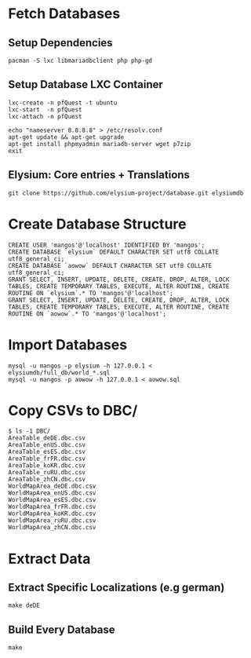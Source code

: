 # Fetch Databases

## Setup Dependencies

	pacman -S lxc libmariadbclient php php-gd

## Setup Database LXC Container

    lxc-create -n pfQuest -t ubuntu
    lxc-start  -n pfQuest
    lxc-attach -n pfQuest

    echo "nameserver 8.8.8.8" > /etc/resolv.conf
    apt-get update && apt-get upgrade
    apt-get install phpmyadmin mariadb-server wget p7zip
    exit

## Elysium: Core entries + Translations

    git clone https://github.com/elysium-project/database.git elysiumdb

# Create Database Structure

    CREATE USER 'mangos'@'localhost' IDENTIFIED BY 'mangos';
    CREATE DATABASE `elysium` DEFAULT CHARACTER SET utf8 COLLATE utf8_general_ci;
    CREATE DATABASE `aowow` DEFAULT CHARACTER SET utf8 COLLATE utf8_general_ci;
    GRANT SELECT, INSERT, UPDATE, DELETE, CREATE, DROP, ALTER, LOCK TABLES, CREATE TEMPORARY TABLES, EXECUTE, ALTER ROUTINE, CREATE ROUTINE ON `elysium`.* TO 'mangos'@'localhost';
    GRANT SELECT, INSERT, UPDATE, DELETE, CREATE, DROP, ALTER, LOCK TABLES, CREATE TEMPORARY TABLES, EXECUTE, ALTER ROUTINE, CREATE ROUTINE ON `aowow`.* TO 'mangos'@'localhost';

# Import Databases

    mysql -u mangos -p elysium -h 127.0.0.1 < elysiumdb/full_db/world_*.sql
    mysql -u mangos -p aowow -h 127.0.0.1 < aowow.sql

# Copy CSVs to DBC/

    $ ls -1 DBC/
    AreaTable_deDE.dbc.csv
    AreaTable_enUS.dbc.csv
    AreaTable_esES.dbc.csv
    AreaTable_frFR.dbc.csv
    AreaTable_koKR.dbc.csv
    AreaTable_ruRU.dbc.csv
    AreaTable_zhCN.dbc.csv
    WorldMapArea_deDE.dbc.csv
    WorldMapArea_enUS.dbc.csv
    WorldMapArea_esES.dbc.csv
    WorldMapArea_frFR.dbc.csv
    WorldMapArea_koKR.dbc.csv
    WorldMapArea_ruRU.dbc.csv
    WorldMapArea_zhCN.dbc.csv

# Extract Data

## Extract Specific Localizations (e.g german)

    make deDE

## Build Every Database

    make
